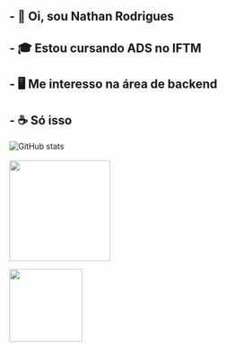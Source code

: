 ## - 🗿 Oi, sou Nathan Rodrigues
## - 🎓 Estou cursando ADS no IFTM
## - 🖥️ Me interesso na área de backend 
## - ☕ Só isso

![GitHub stats](https://github-readme-stats.vercel.app/api?username=NahNathan&show_icons=true&theme=dracula)
<br><br>
<img height="180em" src="https://github-readme-stats.vercel.app/api/top-langs/?username=NahNathan&layout=compact&langs_count=25&theme=dracula"/>

<div>
  <a href="https://github.com/NahNathan">
  <img height="130em" src="https://i.imgur.com/ZY9Jwp3.jpeg">
</div>

